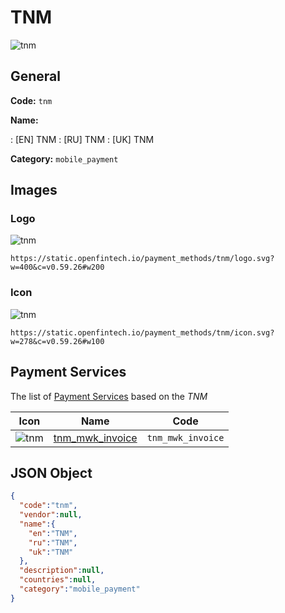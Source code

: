 
# TNM 
![tnm](https://static.openfintech.io/payment_methods/tnm/logo.svg?w=400&c=v0.59.26#w200)  

## General 
**Code:** `tnm` 
 
**Name:** 
 
:	[EN] TNM 
:	[RU] TNM 
:	[UK] TNM 
 
**Category:** `mobile_payment` 
 

## Images 

### Logo 
![tnm](https://static.openfintech.io/payment_methods/tnm/logo.svg?w=400&c=v0.59.26#w200)  

```
https://static.openfintech.io/payment_methods/tnm/logo.svg?w=400&c=v0.59.26#w200
```  

### Icon 
![tnm](https://static.openfintech.io/payment_methods/tnm/icon.svg?w=278&c=v0.59.26#w100)  

```
https://static.openfintech.io/payment_methods/tnm/icon.svg?w=278&c=v0.59.26#w100
```  

## Payment Services 
 
The list of [Payment Services](/payment-services/) based on the _TNM_ 

|Icon|Name|Code| 
|:---:|:---:|:---:| 
|![tnm](https://static.openfintech.io/payment_methods/tnm/icon.svg?w=278&c=v0.59.26#w100) |[tnm_mwk_invoice](/payment-services/tnm_mwk_invoice/)|`tnm_mwk_invoice`| 
 

## JSON Object 

```json
{
  "code":"tnm",
  "vendor":null,
  "name":{
    "en":"TNM",
    "ru":"TNM",
    "uk":"TNM"
  },
  "description":null,
  "countries":null,
  "category":"mobile_payment"
}
```  

